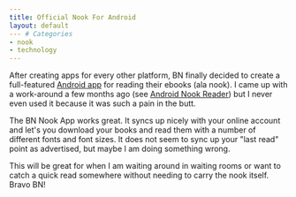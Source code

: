 ```yaml
---
title: Official Nook For Android
layout: default
--- # Categories
- nook
- technology
---
```


After creating apps for every other platform, BN finally decided to create a full-featured <a href="http://www.barnesandnoble.com/u/nook-for-android/379002287/?">Android app</a> for reading their ebooks (ala nook). I came up with a work-around a few months ago (see <a href="http://coffeaelectronica.com/blog/2010/03/android-nook-reader/">Android Nook Reader</a>) but I never even used it because it was such a pain in the butt.

The BN Nook App works great. It syncs up nicely with your online account and let's you download your books and read them with a number of different fonts and font sizes. It does not seem to sync up your "last read" point as advertised, but maybe I am doing something wrong.

This will be great for when I am waiting around in waiting rooms or want to catch a quick read somewhere without needing to carry the nook itself. Bravo BN!
